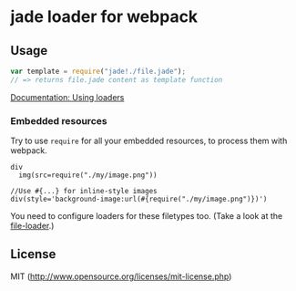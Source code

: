 # jade loader for webpack

## Usage

``` javascript
var template = require("jade!./file.jade");
// => returns file.jade content as template function
```

[Documentation: Using loaders](http://webpack.github.io/docs/using-loaders.html)

### Embedded resources

Try to use `require` for all your embedded resources, to process them with webpack.

``` jade
div
  img(src=require("./my/image.png"))

//Use #{...} for inline-style images  
div(style='background-image:url(#{require("./my/image.png")})')
```

You need to configure loaders for these filetypes too. (Take a look at the [file-loader](https://github.com/webpack/file-loader).)

## License

MIT (http://www.opensource.org/licenses/mit-license.php)
